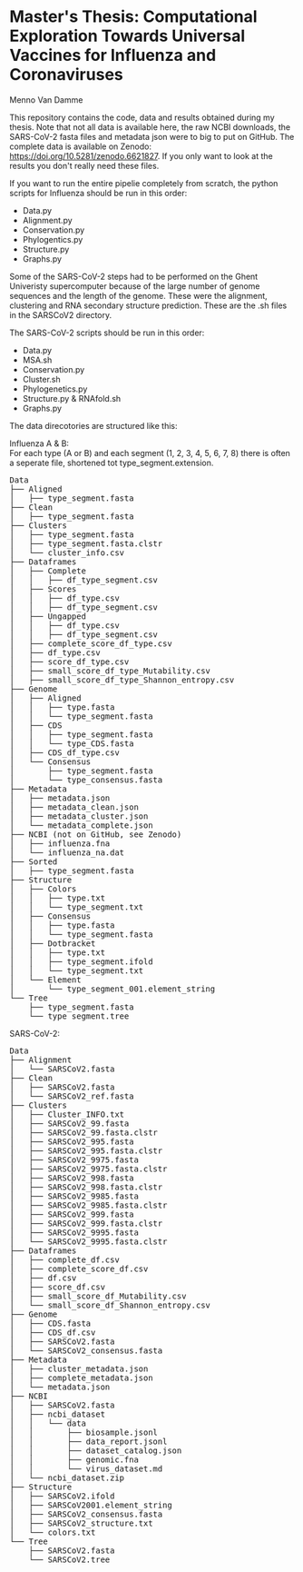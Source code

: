 # Master's Thesis: Computational Exploration Towards Universal Vaccines for Influenza and Coronaviruses
Menno Van Damme

This repository contains the code, data and results obtained during my thesis. Note that not all data is available here, the raw NCBI downloads, the SARS-CoV-2 fasta files and metadata json were to big to put on GitHub. The complete data is available on Zenodo: https://doi.org/10.5281/zenodo.6621827. If you only want to look at the results you don't really need these files.

If you want to run the entire pipelie completely from scratch, the python scripts for Influenza should be run in this order:
- Data.py
- Alignment.py
- Conservation.py
- Phylogentics.py
- Structure.py
- Graphs.py

Some of the SARS-CoV-2 steps had to be performed on the Ghent Univeristy supercomputer because of the large number of genome sequences and the length of the genome. These were the alignment, clustering and RNA secondary structure prediction. These are the .sh files in the SARSCoV2 directory.

The SARS-CoV-2 scripts should be run in this order:
- Data.py
- MSA.sh
- Conservation.py
- Cluster.sh
- Phylogenetics.py
- Structure.py & RNAfold.sh
- Graphs.py

The data direcotories are structured like this:

Influenza A & B:  
For each type (A or B) and each segment (1, 2, 3, 4, 5, 6, 7, 8) there is often a seperate file, shortened tot type_segment.extension.  
<pre>
Data
├── Aligned
│   ├── type_segment.fasta
├── Clean
│   ├── type_segment.fasta
├── Clusters
│   ├── type_segment.fasta
│   ├── type_segment.fasta.clstr
│   └── cluster_info.csv
├── Dataframes
│   ├── Complete
│   │   ├── df_type_segment.csv
│   ├── Scores
│   │   ├── df_type.csv
│   │   ├── df_type_segment.csv
│   ├── Ungapped
│   │   ├── df_type.csv
│   │   ├── df_type_segment.csv
│   ├── complete_score_df_type.csv
│   ├── df_type.csv
│   ├── score_df_type.csv
│   ├── small_score_df_type_Mutability.csv
│   ├── small_score_df_type_Shannon_entropy.csv
├── Genome
│   ├── Aligned
│   │   ├── type.fasta
│   │   └── type_segment.fasta
│   ├── CDS
│   │   ├── type_segment.fasta
│   │   └── type_CDS.fasta
│   ├── CDS_df_type.csv
│   └── Consensus
│       ├── type_segment.fasta
│       └── type_consensus.fasta
├── Metadata
│   ├── metadata.json
│   ├── metadata_clean.json
│   ├── metadata_cluster.json
│   └── metadata_complete.json
├── NCBI (not on GitHub, see Zenodo)
│   ├── influenza.fna
│   └── influenza_na.dat
├── Sorted
│   ├── type_segment.fasta
├── Structure
│   ├── Colors
│   │   ├── type.txt
│   │   └── type_segment.txt
│   ├── Consensus
│   │   ├── type.fasta
│   │   └── type_segment.fasta
│   ├── Dotbracket
│   │   ├── type.txt
│   │   ├── type_segment.ifold
│   │   └── type_segment.txt
│   └── Element
│       └── type_segment_001.element_string
└── Tree
    ├── type_segment.fasta
    └── type_segment.tree
</pre>

SARS-CoV-2:
<pre>
Data
├── Alignment
│   └── SARSCoV2.fasta
├── Clean
│   ├── SARSCoV2.fasta
│   └── SARSCoV2_ref.fasta
├── Clusters
│   ├── Cluster_INFO.txt
│   ├── SARSCoV2_99.fasta
│   ├── SARSCoV2_99.fasta.clstr
│   ├── SARSCoV2_995.fasta
│   ├── SARSCoV2_995.fasta.clstr
│   ├── SARSCoV2_9975.fasta
│   ├── SARSCoV2_9975.fasta.clstr
│   ├── SARSCoV2_998.fasta
│   ├── SARSCoV2_998.fasta.clstr
│   ├── SARSCoV2_9985.fasta
│   ├── SARSCoV2_9985.fasta.clstr
│   ├── SARSCoV2_999.fasta
│   ├── SARSCoV2_999.fasta.clstr
│   ├── SARSCoV2_9995.fasta
│   └── SARSCoV2_9995.fasta.clstr
├── Dataframes
│   ├── complete_df.csv
│   ├── complete_score_df.csv
│   ├── df.csv
│   ├── score_df.csv
│   ├── small_score_df_Mutability.csv
│   └── small_score_df_Shannon_entropy.csv
├── Genome
│   ├── CDS.fasta
│   ├── CDS_df.csv
│   ├── SARSCoV2.fasta
│   └── SARSCoV2_consensus.fasta
├── Metadata
│   ├── cluster_metadata.json
│   ├── complete_metadata.json
│   └── metadata.json
├── NCBI
│   ├── SARSCoV2.fasta
│   ├── ncbi_dataset
│   │   └── data
│   │       ├── biosample.jsonl
│   │       ├── data_report.jsonl
│   │       ├── dataset_catalog.json
│   │       ├── genomic.fna
│   │       └── virus_dataset.md
│   └── ncbi_dataset.zip
├── Structure
│   ├── SARSCoV2.ifold
│   ├── SARSCoV2001.element_string
│   ├── SARSCoV2_consensus.fasta
│   ├── SARSCoV2_structure.txt
│   └── colors.txt
└── Tree
    ├── SARSCoV2.fasta
    └── SARSCoV2.tree
</pre>


